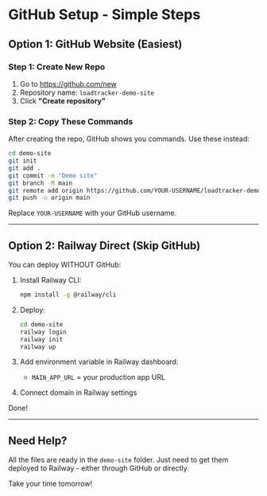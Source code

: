 # GitHub Setup - Simple Steps

## Option 1: GitHub Website (Easiest)

### Step 1: Create New Repo
1. Go to https://github.com/new
2. Repository name: `loadtracker-demo-site`
3. Click **"Create repository"**

### Step 2: Copy These Commands

After creating the repo, GitHub shows you commands. Use these instead:

```bash
cd demo-site
git init
git add .
git commit -m "Demo site"
git branch -M main
git remote add origin https://github.com/YOUR-USERNAME/loadtracker-demo-site.git
git push -u origin main
```

Replace `YOUR-USERNAME` with your GitHub username.

---

## Option 2: Railway Direct (Skip GitHub)

You can deploy WITHOUT GitHub:

1. Install Railway CLI:
   ```bash
   npm install -g @railway/cli
   ```

2. Deploy:
   ```bash
   cd demo-site
   railway login
   railway init
   railway up
   ```

3. Add environment variable in Railway dashboard:
   - `MAIN_APP_URL` = your production app URL

4. Connect domain in Railway settings

Done!

---

## Need Help?

All the files are ready in the `demo-site` folder. Just need to get them deployed to Railway - either through GitHub or directly.

Take your time tomorrow!
